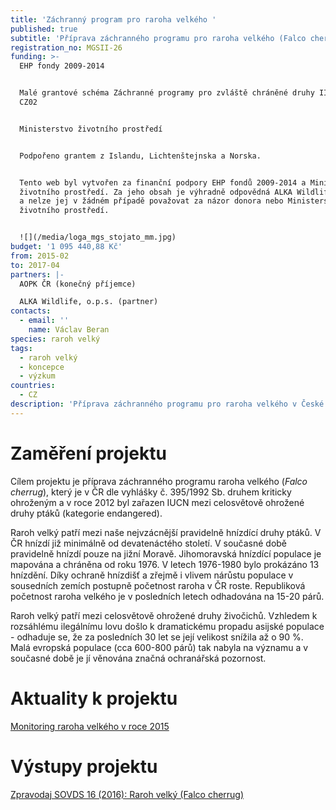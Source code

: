 ```yaml
---
title: 'Záchranný program pro raroha velkého '
published: true
subtitle: 'Příprava záchranného programu pro raroha velkého (Falco cherrug) '
registration_no: MGSII-26
funding: >-
  EHP fondy 2009-2014


  Malé grantové schéma Záchranné programy pro zvláště chráněné druhy II Programu
  CZ02


  Ministerstvo životního prostředí 


  Podpořeno grantem z Islandu, Lichtenštejnska a Norska.


  Tento web byl vytvořen za finanční podpory EHP fondů 2009-2014 a Ministerstva
  životního prostředí. Za jeho obsah je výhradně odpovědná ALKA Wildlife,o.p.s.
  a nelze jej v žádném případě považovat za názor donora nebo Ministerstva
  životního prostředí.


  ![](/media/loga_mgs_stojato_mm.jpg)
budget: '1 095 440,88 Kč'
from: 2015-02
to: 2017-04
partners: |-
  AOPK ČR (konečný příjemce)

  ALKA Wildlife, o.p.s. (partner)
contacts:
  - email: ''
    name: Václav Beran
species: raroh velký
tags:
  - raroh velký
  - koncepce
  - výzkum
countries:
  - CZ
description: 'Příprava záchranného programu pro raroha velkého v České republice. '
---
```

# Zaměření projektu

Cílem projektu je příprava záchranného programu raroha velkého (_Falco cherrug_), který je v ČR dle vyhlášky č. 395/1992 Sb. druhem kriticky ohroženým a v roce 2012 byl zařazen IUCN mezi celosvětově ohrožené druhy ptáků (kategorie endangered). 

Raroh velký patří mezi naše nejvzácnější pravidelně hnízdící druhy ptáků. V ČR hnízdí již minimálně od devatenáctého století. V současné době pravidelně hnízdí pouze na jižní Moravě. Jihomoravská hnízdící populace je mapována a chráněna od roku 1976. V letech 1976-1980 bylo prokázáno 13 hnízdění. Díky ochraně hnízdišť a zřejmě i vlivem nárůstu populace v sousedních zemích postupně početnost raroha v ČR roste. Republiková početnost raroha velkého je v posledních letech odhadována na 15-20 párů.

Raroh velký patří mezi celosvětově ohrožené druhy živočichů. Vzhledem k rozsáhlému ilegálnímu lovu došlo k dramatickému propadu asijské populace - odhaduje se, že za posledních 30 let se její velikost snížila až o 90 %. Malá evropská populace (cca 600-800 párů) tak nabyla na významu a v současné době je jí věnována značná ochranářská pozornost.

# Aktuality k projektu

[Monitoring raroha velkého v roce 2015](/news/monitoring-raroha-velkého-v-roce-2015)

# Výstupy projektu

[Zpravodaj SOVDS 16 (2016): Raroh velký (Falco cherrug)](/publications/raroh-velký)
